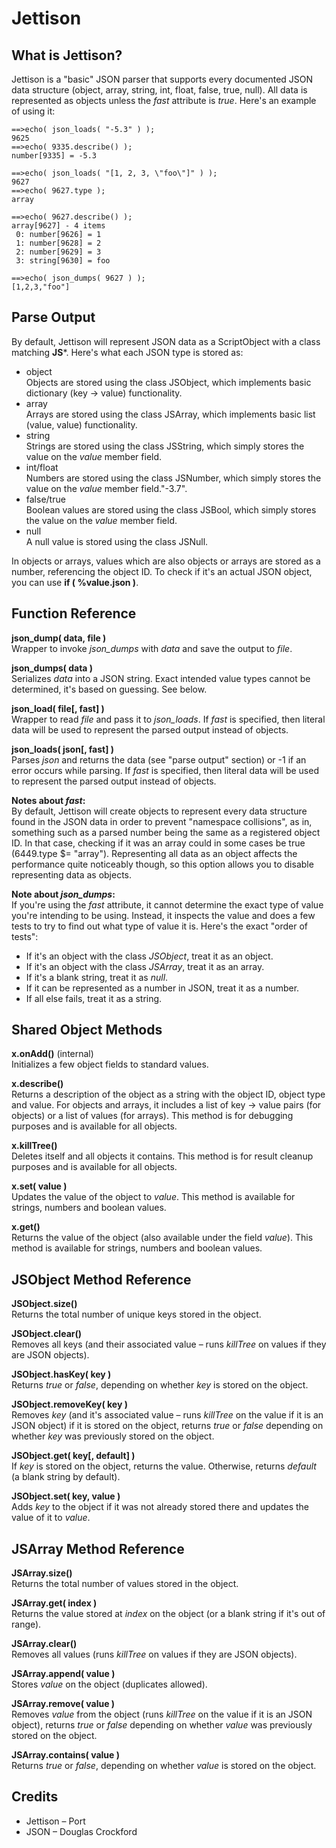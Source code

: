 # Jettison

## What is Jettison?

Jettison is a "basic" JSON parser that supports every documented JSON data structure (object, array, string, int, float, false, true, null). All data is represented as objects unless the *fast* attribute is *true*. Here's an example of using it:

    ==>echo( json_loads( "-5.3" ) );
    9625
    ==>echo( 9335.describe() );
    number[9335] = -5.3
    
    ==>echo( json_loads( "[1, 2, 3, \"foo\"]" ) );
    9627
    ==>echo( 9627.type );
    array
    
    ==>echo( 9627.describe() );
    array[9627] - 4 items
     0: number[9626] = 1
     1: number[9628] = 2
     2: number[9629] = 3
     3: string[9630] = foo
    
    ==>echo( json_dumps( 9627 ) );
    [1,2,3,"foo"]

## Parse Output

By default, Jettison will represent JSON data as a ScriptObject with a class matching **JS***. Here's what each JSON type is stored as:

* object  
Objects are stored using the class JSObject, which implements basic dictionary (key -> value) functionality.
* array  
Arrays are stored using the class JSArray, which implements basic list (value, value) functionality.
* string  
Strings are stored using the class JSString, which simply stores the value on the *value* member field.
* int/float  
Numbers are stored using the class JSNumber, which simply stores the value on the *value* member field."-3.7".
* false/true  
Boolean values are stored using the class JSBool, which simply stores the value on the *value* member field.
* null  
A null value is stored using the class JSNull.

In objects or arrays, values which are also objects or arrays are stored as a number, referencing the object ID. To check if it's an actual JSON object, you can use **if ( %value.json )**.

## Function Reference

**json_dump( data, file )**  
Wrapper to invoke *json_dumps* with *data* and save the output to *file*.

**json_dumps( data )**  
Serializes *data* into a JSON string. Exact intended value types cannot be determined, it's based on guessing. See below.

**json_load( file[, fast] )**  
Wrapper to read *file* and pass it to *json_loads*. If *fast* is specified, then literal data will be used to represent the parsed output instead of objects.

**json_loads( json[, fast] )**  
Parses *json* and returns the data (see "parse output" section) or -1 if an error occurs while parsing. If *fast* is specified, then literal data will be used to represent the parsed output instead of objects.

**Notes about *fast*:**  
By default, Jettison will create objects to represent every data structure found in the JSON data in order to prevent "namespace collisions", as in, something such as a parsed number being the same as a registered object ID. In that case, checking if it was an array could in some cases be true (6449.type $= "array"). Representing all data as an object affects the performance quite noticeably though, so this option allows you to disable representing data as objects.

**Note about *json_dumps*:**  
If you're using the *fast* attribute, it cannot determine the exact type of value you're intending to be using. Instead, it inspects the value and does a few tests to try to find out what type of value it is. Here's the exact "order of tests":

* If it's an object with the class *JSObject*, treat it as an object.
* If it's an object with the class *JSArray*, treat it as an array.
* If it's a blank string, treat it as *null*.
* If it can be represented as a number in JSON, treat it as a number.
* If all else fails, treat it as a string.

## Shared Object Methods

**x.onAdd()** (internal)  
Initializes a few object fields to standard values.

**x.describe()**  
Returns a description of the object as a string with the object ID, object type and value. For objects and arrays, it includes a list of key -> value pairs (for objects) or a list of values (for arrays). This method is for debugging purposes and is available for all objects.

**x.killTree()**  
Deletes itself and all objects it contains. This method is for result cleanup purposes and is available for all objects.

**x.set( value )**  
Updates the value of the object to *value*. This method is available for strings, numbers and boolean values.

**x.get()**  
Returns the value of the object (also available under the field *value*). This method is available for strings, numbers and boolean values.

## JSObject Method Reference

**JSObject.size()**  
Returns the total number of unique keys stored in the object.

**JSObject.clear()**  
Removes all keys (and their associated value – runs *killTree* on values if they are JSON objects).

**JSObject.hasKey( key )**  
Returns *true* or *false*, depending on whether *key* is stored on the object.

**JSObject.removeKey( key )**  
Removes *key* (and it's associated value – runs *killTree* on the value if it is an JSON object) if it is stored on the object, returns *true* or *false* depending on whether *key* was previously stored on the object.

**JSObject.get( key[, default] )**  
If *key* is stored on the object, returns the value. Otherwise, returns *default* (a blank string by default).

**JSObject.set( key, value )**  
Adds *key* to the object if it was not already stored there and updates the value of it to *value*.

## JSArray Method Reference

**JSArray.size()**  
Returns the total number of values stored in the object.

**JSArray.get( index )**  
Returns the value stored at *index* on the object (or a blank string if it's out of range).

**JSArray.clear()**  
Removes all values (runs *killTree* on values if they are JSON objects).

**JSArray.append( value )**  
Stores *value* on the object (duplicates allowed).

**JSArray.remove( value )**  
Removes *value* from the object (runs *killTree* on the value if it is an JSON object), returns *true* or *false* depending on whether *value* was previously stored on the object.

**JSArray.contains( value )**  
Returns *true* or *false*, depending on whether *value* is stored on the object.

## Credits

* Jettison – Port
* JSON – Douglas Crockford
